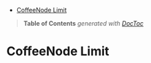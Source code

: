 

- [CoffeeNode Limit](#coffeenode-limit)

> **Table of Contents**  *generated with [DocToc](http://doctoc.herokuapp.com/)*


# CoffeeNode Limit




